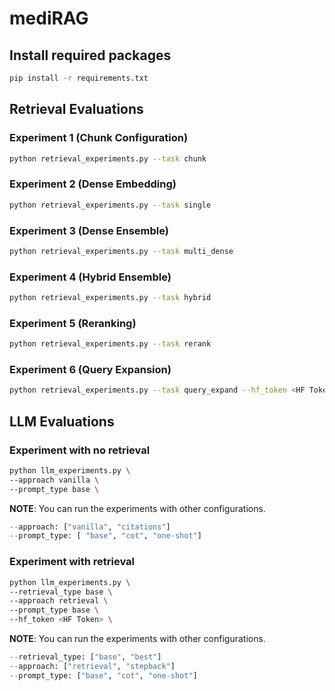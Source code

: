 # mediRAG


## Install required packages
```bash
pip install -r requirements.txt
```

## Retrieval Evaluations

### Experiment 1 (Chunk Configuration)
```bash
python retrieval_experiments.py --task chunk
```

### Experiment 2 (Dense Embedding)
```bash
python retrieval_experiments.py --task single
```

### Experiment 3 (Dense Ensemble)
```bash
python retrieval_experiments.py --task multi_dense
```

### Experiment 4 (Hybrid Ensemble)
```bash
python retrieval_experiments.py --task hybrid
```

### Experiment 5 (Reranking)
```bash
python retrieval_experiments.py --task rerank 
```

### Experiment 6 (Query Expansion)
```bash
python retrieval_experiments.py --task query_expand --hf_token <HF Token>
```



## LLM Evaluations

### Experiment with no retrieval

```bash
python llm_experiments.py \
--approach vanilla \
--prompt_type base \
```
**NOTE**: You can run the experiments with other configurations.  
```python
--approach: ["vanilla", "citations"]  
--prompt_type: [ "base", "cot", "one-shot"]  
```

### Experiment with retrieval

```bash
python llm_experiments.py \
--retrieval_type base \
--approach retrieval \
--prompt_type base \
--hf_token <HF Token> \
```
**NOTE**: You can run the experiments with other configurations.  
```python
--retrieval_type: ["base", "best"]
--approach: ["retrieval", "stepback"]  
--prompt_type: ["base", "cot", "one-shot"]  
```


